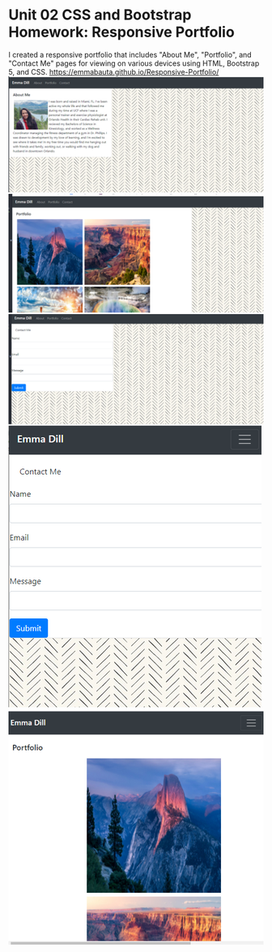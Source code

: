 # Unit 02 CSS and Bootstrap Homework: Responsive Portfolio

I created a responsive portfolio that includes "About Me", "Portfolio", and "Contact Me" pages for viewing on various devices using HTML, Bootstrap 5, and CSS.
https://emmabauta.github.io/Responsive-Portfolio/
![](https://github.com/emmabauta/Homework-Responsive-Portfolio/blob/main/Assets/Screenshot%20(5).png)
![](https://github.com/emmabauta/Homework-Responsive-Portfolio/blob/main/Assets/Screenshot%20(6).png)
![](https://github.com/emmabauta/Homework-Responsive-Portfolio/blob/main/Assets/Screenshot%20(8).png)
![](https://github.com/emmabauta/Homework-Responsive-Portfolio/blob/main/Assets/Screenshot%20(9).png)
![](https://github.com/emmabauta/Homework-Responsive-Portfolio/blob/main/Assets/Screenshot%20(10).png)
